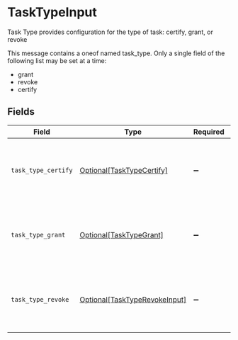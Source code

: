 # TaskTypeInput

Task Type provides configuration for the type of task: certify, grant, or revoke

This message contains a oneof named task_type. Only a single field of the following list may be set at a time:
  - grant
  - revoke
  - certify



## Fields

| Field                                                                                        | Type                                                                                         | Required                                                                                     | Description                                                                                  |
| -------------------------------------------------------------------------------------------- | -------------------------------------------------------------------------------------------- | -------------------------------------------------------------------------------------------- | -------------------------------------------------------------------------------------------- |
| `task_type_certify`                                                                          | [Optional[TaskTypeCertify]](../../models/shared/tasktypecertify.md)                          | :heavy_minus_sign:                                                                           | The TaskTypeCertify message indicates that a task is a certify task and all related details. |
| `task_type_grant`                                                                            | [Optional[TaskTypeGrant]](../../models/shared/tasktypegrant.md)                              | :heavy_minus_sign:                                                                           | The TaskTypeGrant message indicates that a task is a grant task and all related details.     |
| `task_type_revoke`                                                                           | [Optional[TaskTypeRevokeInput]](../../models/shared/tasktyperevokeinput.md)                  | :heavy_minus_sign:                                                                           | The TaskTypeRevoke message indicates that a task is a revoke task and all related details.   |
